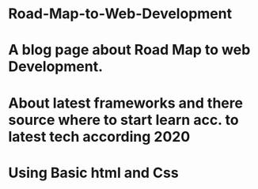 # Road-Map-to-Web-Development
# A blog page about Road Map to web Development.
# About latest frameworks and there source where to start learn acc. to latest tech according 2020

# Using Basic html and Css


